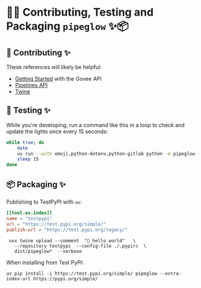 # 🧪✨ Contributing, Testing and Packaging `pipeglow` ✨📦

## 📝 Contributing ✨

These references will likely be helpful:

- [Getting Started](https://developer.govee.com/docs/getting-started) with the Govee API
- [Pipelines API](https://docs.gitlab.com/ee/api/pipelines.html)
- [Twine](https://twine.readthedocs.io/en/stable/)

## 🧪 Testing ✨

While you're developing, run a command like this in a loop to check and update the lights once every 15 seconds:

```bash
while true; do
    date
    uv run --with emoji,python-dotenv,python-gitlab python -m pipeglow change_the_lights
    sleep 15
done
```


## 📦 Packaging ✨

Publishing to TestPyPI with `uv`:

```toml
[[tool.uv.index]]
name = "testpypi"
url = "https://test.pypi.org/simple/"
publish-url = "https://test.pypi.org/legacy/"
```

```
 uvx twine upload --comment  "🦄 hello world"   \
   --repository testpypi  --config-file ./.pypirc  \
   dist/pipeglow*  --verbose
```

When installing from Test PyPI:

```
uv pip install -i https://test.pypi.org/simple/ pipeglow --extra-index-url https://pypi.org/simple/
```   
